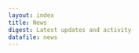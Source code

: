 ```yaml
---
layout: index
title: News
digest: Latest updates and activity
datafile: news
---
```

<!-- Add your site or application content here -->
